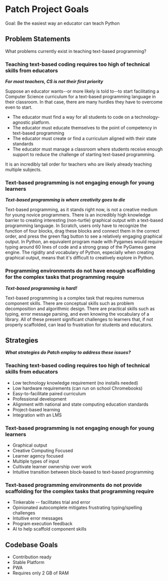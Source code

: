 # Patch Project Goals
Goal: Be the easiest way an educator can teach Python
## Problem Statements
What problems currently exist in teaching text-based programming?
### Teaching text-based coding requires too high of technical skills from educators  
**_For most teachers, CS is not their first priority_**  

Suppose an educator wants--or more likely is told to--to start facilitating a Computer Science curriculum for a text-based programming language in their classroom. In that case, there are many hurdles they have to overcome even to start. 
- The educator must find a way for all students to code on a technology-agnostic platform.
- The educator must educate themselves to the point of competency in text-based programming
- The educator must create or find a curriculum aligned with their state standards
- The educator must manage a classroom where students receive enough support to reduce the challenge of starting text-based programming.

It is an incredibly tall order for teachers who are likely already teaching multiple subjects.

### Text-based programming is not engaging enough for young learners
**_Text-based programming is where creativity goes to die_**  

Text-based programming, as it stands right now, is not a creative medium for young novice programmers. There is an incredibly high knowledge barrier to creating interesting (non-turtle) graphical output with a text-based programming language. In Scratch, users only have to recognize the function of four blocks, drag these blocks and connect them in the correct order, and press the green flag button to see a relatively engaging graphical output. In Python, an equivalent program made with Pygames would require typing around 60 lines of code and a strong grasp of the PyGames game engine. The rigidity and vocabulary of Python, especially when creating graphical output, means that it's difficult to creatively explore in Python. 

### Programming environments do not have enough scaffolding for the complex tasks that programming require
**_Text-based programming is hard!_**   

Text-based programming is a complex task that requires numerous component skills. There are conceptual skills such as problem decomposition and algorithmic design. There are practical skills such as typing, error message parsing, and even knowing the vocabulary of a library. All of these present significant challenges to learners that, if not properly scaffolded, can lead to frustration for students and educators.

## Strategies
_**What strategies do Patch employ to address these issues?**_
### Teaching text-based coding requires too high of technical skills from educators
- Low technology knowledge requirement (no installs needed)
- Low hardware requirements (can run on school Chromebooks)
- Easy-to-facilitate paired curriculum
- Professional development
- Alignment with national and state computing education standards
- Project-based learning
- Integration with an LMS

### Text-based programming is not engaging enough for young learners
- Graphical output
- Creative Computing Focused
- Learner agency focused
- Multiple types of input
- Cultivate learner ownership over work
- Intuitive transition between block-based to text-based programming

### Text-based programming environments do not provide scaffolding for the complex tasks that programming require
- Tinkerable -- facilitates trial and error
- Opinionated autocomplete mitigates frustrating typing/spelling challenges
- Intuitive error messages
- Program execution feedback
- AI to help scaffold component skills



## Codebase Goals

- Contribution ready
- Stable Platform
- PWA
- Requires only 2 GB of RAM
